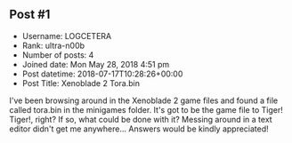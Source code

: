 ## Post #1
- Username: LOGCETERA
- Rank: ultra-n00b
- Number of posts: 4
- Joined date: Mon May 28, 2018 4:51 pm
- Post datetime: 2018-07-17T10:28:26+00:00
- Post Title: Xenoblade 2 Tora.bin

I've been browsing around in the Xenoblade 2 game files and found a file called tora.bin in the minigames folder. It's got to be the game file to Tiger! Tiger!, right? If so, what could be done with it? Messing around in a text editor didn't get me anywhere... Answers would be kindly appreciated!
